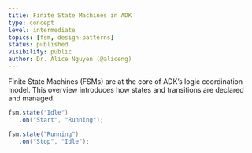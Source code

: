 ```yaml
---
title: Finite State Machines in ADK
type: concept
level: intermediate
topics: [fsm, design-patterns]
status: published
visibility: public
author: Dr. Alice Nguyen (@aliceng)
---
```


Finite State Machines (FSMs) are at the core of ADK’s logic coordination model. This overview introduces how states and transitions are declared and managed.

```java
fsm.state("Idle")
   .on("Start", "Running");

fsm.state("Running")
   .on("Stop", "Idle");
```

